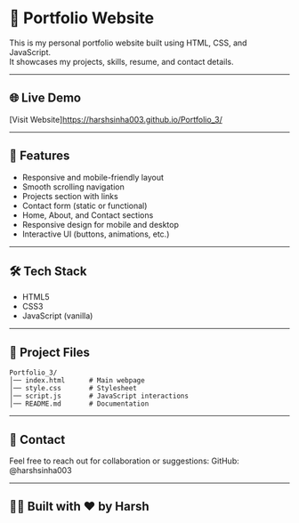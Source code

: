 # 💼 Portfolio Website

This is my personal portfolio website built using HTML, CSS, and JavaScript.  
It showcases my projects, skills, resume, and contact details.

---

## 🌐 Live Demo
[Visit Website]https://harshsinha003.github.io/Portfolio_3/ 

---

## 🚀 Features

- Responsive and mobile-friendly layout
- Smooth scrolling navigation
- Projects section with links
- Contact form (static or functional)
- Home, About, and Contact sections
- Responsive design for mobile and desktop
- Interactive UI (buttons, animations, etc.)

---

## 🛠️ Tech Stack

- HTML5
- CSS3
- JavaScript (vanilla)

---

## 📂 Project Files
```
Portfolio_3/
│── index.html      # Main webpage
│── style.css       # Stylesheet
│── script.js       # JavaScript interactions
│── README.md       # Documentation
```

---

## 📧 Contact

Feel free to reach out for collaboration or suggestions:
GitHub: @harshsinha003

---

## 👨‍💻 Built with ❤️ by Harsh


